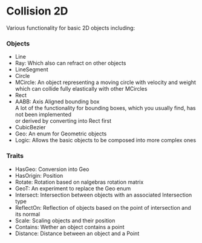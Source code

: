 # Collision 2D
Various functionality for basic 2D objects including:

### Objects

- Line
- Ray: Which also can refract on other objects
- LineSegment
- Circle
- MCircle:  An object representing a moving circle with velocity and weight  
            which can collide fully elastically with other MCircles
- Rect
- AABB: Axis Aligned bounding box  
        A lot of the functionality for bounding boxes, which you usually find, has not been implemented  
        or derived by converting into Rect first
- CubicBezier
- Geo: An enum for Geometric objects
- Logic: Allows the basic objects to be composed into more complex ones

### Traits

- HasGeo: Conversion into Geo
- HasOrigin: Position
- Rotate: Rotation based on nalgebras rotation matrix
- GeoT: An experiment to replace the Geo enum
- Intersect: Intersection between objects with an associated Intersection type
- ReflectOn: Reflection of objects based on the point of intersection and its normal
- Scale: Scaling objects and their position
- Contains: Wether an object contains a point
- Distance: Distance between an object and a Point
